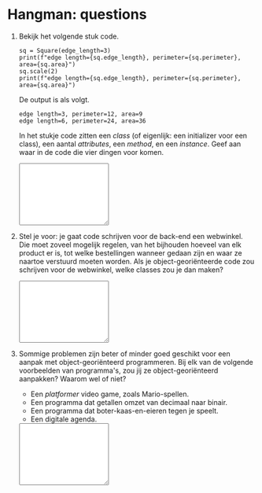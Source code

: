 # Hangman: questions

1.  Bekijk het volgende stuk code.

        sq = Square(edge_length=3)
        print(f"edge length={sq.edge_length}, perimeter={sq.perimeter}, area={sq.area}")
        sq.scale(2)
        print(f"edge length={sq.edge_length}, perimeter={sq.perimeter}, area={sq.area}")

    De output is als volgt.

        edge length=3, perimeter=12, area=9
        edge length=6, perimeter=24, area=36

    In het stukje code zitten een *class* (of eigenlijk: een initializer voor een class), een aantal *attributes*, een *method*, en een *instance*. Geef aan waar in de code die vier dingen voor komen.
    
    <textarea name="form[q1]" rows="8" required></textarea>

2.  Stel je voor: je gaat code schrijven voor de back-end een webwinkel. Die moet zoveel mogelijk regelen, van het bijhouden hoeveel van elk product er is, tot welke bestellingen wanneer gedaan zijn en waar ze naartoe verstuurd moeten worden. Als je object-georiënteerde code zou schrijven voor de webwinkel, welke classes zou je dan maken?

    <textarea name="form[q2]" rows="8" required></textarea>

3.  Sommige problemen zijn beter of minder goed geschikt voor een aanpak met object-georiënteerd programmeren. Bij elk van de volgende voorbeelden van programma's, zou jij ze object-georiënteerd aanpakken? Waarom wel of niet?

    - Een *platformer* video game, zoals Mario-spellen.
    - Een programma dat getallen omzet van decimaal naar binair.
    - Een programma dat boter-kaas-en-eieren tegen je speelt.
    - Een digitale agenda.

    <textarea name="form[q3]" rows="8" required></textarea>

